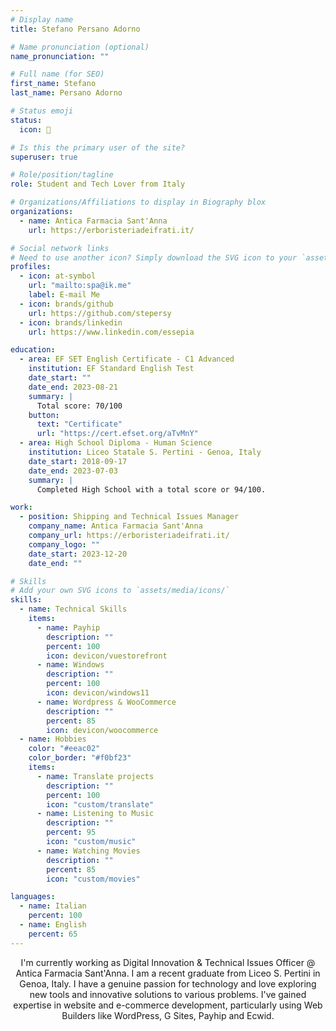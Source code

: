 ```yaml
---
# Display name
title: Stefano Persano Adorno

# Name pronunciation (optional)
name_pronunciation: ""

# Full name (for SEO)
first_name: Stefano
last_name: Persano Adorno

# Status emoji
status:
  icon: 🚀

# Is this the primary user of the site?
superuser: true

# Role/position/tagline
role: Student and Tech Lover from Italy

# Organizations/Affiliations to display in Biography blox
organizations:
  - name: Antica Farmacia Sant'Anna
    url: https://erboristeriadeifrati.it/

# Social network links
# Need to use another icon? Simply download the SVG icon to your `assets/media/icons/` folder.
profiles:
  - icon: at-symbol
    url: "mailto:spa@ik.me"
    label: E-mail Me
  - icon: brands/github
    url: https://github.com/stepersy
  - icon: brands/linkedin
    url: https://www.linkedin.com/essepia

education:
  - area: EF SET English Certificate - C1 Advanced
    institution: EF Standard English Test
    date_start: ""
    date_end: 2023-08-21
    summary: |
      Total score: 70/100
    button:
      text: "Certificate"
      url: "https://cert.efset.org/aTvMnY"
  - area: High School Diploma - Human Science
    institution: Liceo Statale S. Pertini - Genoa, Italy
    date_start: 2018-09-17
    date_end: 2023-07-03
    summary: |
      Completed High School with a total score or 94/100.

work:
  - position: Shipping and Technical Issues Manager
    company_name: Antica Farmacia Sant'Anna
    company_url: https://erboristeriadeifrati.it/
    company_logo: ""
    date_start: 2023-12-20
    date_end: ""

# Skills
# Add your own SVG icons to `assets/media/icons/`
skills:
  - name: Technical Skills
    items:
      - name: Payhip
        description: ""
        percent: 100
        icon: devicon/vuestorefront
      - name: Windows
        description: ""
        percent: 100
        icon: devicon/windows11
      - name: Wordpress & WooCommerce
        description: ""
        percent: 85
        icon: devicon/woocommerce
  - name: Hobbies
    color: "#eeac02"
    color_border: "#f0bf23"
    items:
      - name: Translate projects
        description: ""
        percent: 100
        icon: "custom/translate"
      - name: Listening to Music
        description: ""
        percent: 95
        icon: "custom/music"
      - name: Watching Movies
        description: ""
        percent: 85
        icon: "custom/movies"

languages:
  - name: Italian
    percent: 100
  - name: English
    percent: 65
---
```


<center>I'm currently working as Digital Innovation & Technical Issues Officer @ Antica Farmacia Sant'Anna.
I am a recent graduate from Liceo S. Pertini in Genoa, Italy. I have a genuine passion for technology and love exploring new tools and innovative solutions to various problems. I've gained expertise in website and e-commerce development, particularly using Web Builders like WordPress, G Sites, Payhip and Ecwid.</center>
